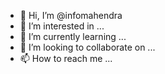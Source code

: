 - 👋 Hi, I’m @infomahendra
- 👀 I’m interested in ...
- 🌱 I’m currently learning ...
- 💞️ I’m looking to collaborate on ...
- 📫 How to reach me ...

<!---
infomahendra/infomahendra is a ✨ special ✨ repository because its `README.md` (this file) appears on your GitHub profile.
You can click the Preview link to take a look at your changes.
--->
